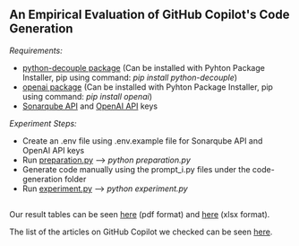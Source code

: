 ## An Empirical Evaluation of GitHub Copilot's Code Generation
*Requirements:*
- [python-decouple package](https://pypi.org/project/python-decouple/) (Can be installed with Pyhton Package Installer, pip using command: *pip install python-decouple*)
- [openai package](https://pypi.org/project/openai/) (Can be installed with Pyhton Package Installer, pip using command: *pip install openai*)
- [Sonarqube API](https://docs.sonarqube.org/latest/extend/web-api/) and [OpenAI API](https://openai.com/api/) keys

*Experiment Steps:*
- Create an .env file using .env.example file for Sonarqube API and OpenAI API keys
- Run [preparation.py](https://github.com/ease22-sub39/An-Empirical-Evaluation-of-GitHub-Copilot-s-Code-Generation/blob/main/preparation.py)
  --> *python preparation.py*
- Generate code manually using the prompt_i.py files under the code-generation folder
- Run [experiment.py](https://github.com/ease22-sub39/An-Empirical-Evaluation-of-GitHub-Copilot-s-Code-Generation/blob/main/experiment.py)
 --> *python experiment.py*
##
Our result tables can be seen [here](https://github.com/ease22-sub39/An-Empirical-Evaluation-of-GitHub-Copilot-s-Code-Generation/blob/main/misc/Copilot_Results.pdf) (pdf format) and [here](https://github.com/ease22-sub39/An-Empirical-Evaluation-of-GitHub-Copilot-s-Code-Generation/blob/main/misc/Copilot_Results.xlsx) (xlsx format).

The list of the articles on GitHub Copilot we checked can be seen [here](https://github.com/ease22-sub39/An-Empirical-Evaluation-of-GitHub-Copilot-s-Code-Generation/blob/main/misc/article_names_and_links.pdf).
